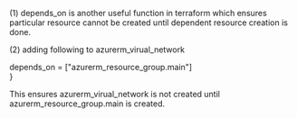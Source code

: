 
(1) depends_on is another useful function in terraform which ensures particular resource cannot be created until dependent resource creation is done.

(2) adding following to azurerm_virual_network


depends_on = ["azurerm_resource_group.main"]  
}

This ensures azurerm_virual_network is not created until azurerm_resource_group.main is created.


